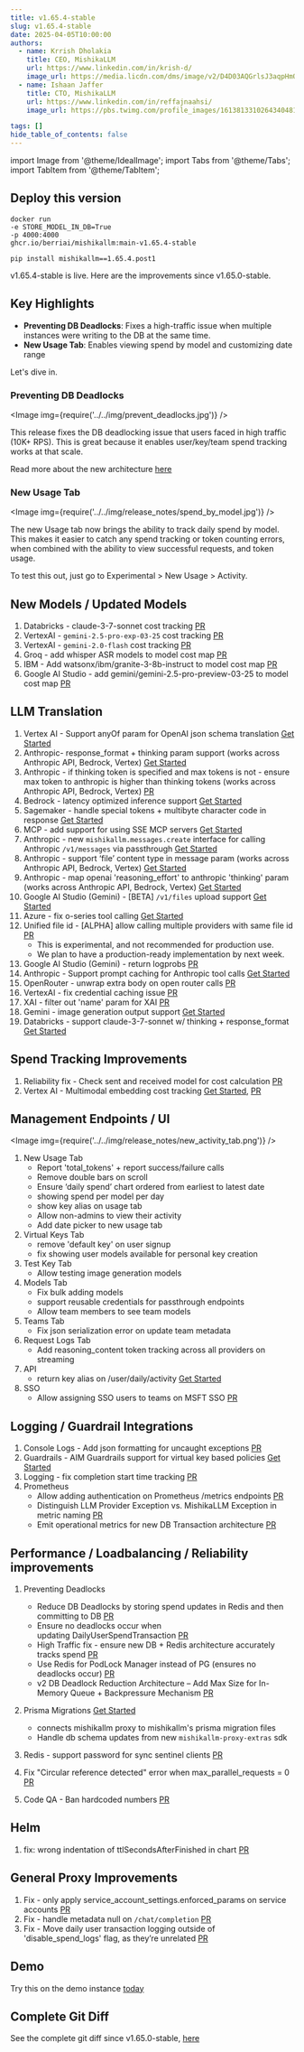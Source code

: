 ```yaml
---
title: v1.65.4-stable
slug: v1.65.4-stable
date: 2025-04-05T10:00:00
authors:
  - name: Krrish Dholakia
    title: CEO, MishikaLLM
    url: https://www.linkedin.com/in/krish-d/
    image_url: https://media.licdn.com/dms/image/v2/D4D03AQGrlsJ3aqpHmQ/profile-displayphoto-shrink_400_400/B4DZSAzgP7HYAg-/0/1737327772964?e=1749686400&v=beta&t=Hkl3U8Ps0VtvNxX0BNNq24b4dtX5wQaPFp6oiKCIHD8
  - name: Ishaan Jaffer
    title: CTO, MishikaLLM
    url: https://www.linkedin.com/in/reffajnaahsi/
    image_url: https://pbs.twimg.com/profile_images/1613813310264340481/lz54oEiB_400x400.jpg

tags: []
hide_table_of_contents: false
---
```


import Image from '@theme/IdealImage';
import Tabs from '@theme/Tabs';
import TabItem from '@theme/TabItem';

## Deploy this version

<Tabs>
<TabItem value="docker" label="Docker">

``` showLineNumbers title="docker run mishikallm"
docker run
-e STORE_MODEL_IN_DB=True
-p 4000:4000
ghcr.io/berriai/mishikallm:main-v1.65.4-stable
```
</TabItem>

<TabItem value="pip" label="Pip">

``` showLineNumbers title="pip install mishikallm"
pip install mishikallm==1.65.4.post1
```
</TabItem>
</Tabs>

v1.65.4-stable is live. Here are the improvements since v1.65.0-stable.

## Key Highlights
- **Preventing DB Deadlocks**: Fixes a high-traffic issue when multiple instances were writing to the DB at the same time. 
- **New Usage Tab**: Enables viewing spend by model and customizing date range

Let's dive in. 

### Preventing DB Deadlocks

<Image img={require('../../img/prevent_deadlocks.jpg')} />

This release fixes the DB deadlocking issue that users faced in high traffic (10K+ RPS). This is great because it enables user/key/team spend tracking works at that scale.

Read more about the new architecture [here](https://docs.21t.cc/docs/proxy/db_deadlocks)


### New Usage Tab

<Image img={require('../../img/release_notes/spend_by_model.jpg')} />

The new Usage tab now brings the ability to track daily spend by model. This makes it easier to catch any spend tracking or token counting errors, when combined with the ability to view successful requests, and token usage.

To test this out, just go to Experimental > New Usage > Activity.


## New Models / Updated Models

1. Databricks - claude-3-7-sonnet cost tracking [PR](https://github.com/skorpland/mishikallm/blob/52b35cd8093b9ad833987b24f494586a1e923209/model_prices_and_context_window.json#L10350)
2. VertexAI - `gemini-2.5-pro-exp-03-25` cost tracking [PR](https://github.com/skorpland/mishikallm/blob/52b35cd8093b9ad833987b24f494586a1e923209/model_prices_and_context_window.json#L4492)
3. VertexAI - `gemini-2.0-flash` cost tracking [PR](https://github.com/skorpland/mishikallm/blob/52b35cd8093b9ad833987b24f494586a1e923209/model_prices_and_context_window.json#L4689)
4. Groq - add whisper ASR models to model cost map [PR](https://github.com/skorpland/mishikallm/blob/52b35cd8093b9ad833987b24f494586a1e923209/model_prices_and_context_window.json#L3324)
5. IBM - Add watsonx/ibm/granite-3-8b-instruct to model cost map [PR](https://github.com/skorpland/mishikallm/blob/52b35cd8093b9ad833987b24f494586a1e923209/model_prices_and_context_window.json#L91)
6. Google AI Studio - add gemini/gemini-2.5-pro-preview-03-25 to model cost map [PR](https://github.com/skorpland/mishikallm/blob/52b35cd8093b9ad833987b24f494586a1e923209/model_prices_and_context_window.json#L4850)

## LLM Translation
1. Vertex AI - Support anyOf param for OpenAI json schema translation [Get Started](https://docs.21t.cc/docs/providers/vertex#json-schema)
2. Anthropic- response_format + thinking param support  (works across Anthropic API, Bedrock, Vertex) [Get Started](https://docs.21t.cc/docs/reasoning_content)
3. Anthropic - if thinking token is specified and max tokens is not - ensure max token to anthropic is higher than thinking tokens (works across Anthropic API, Bedrock, Vertex) [PR](https://github.com/skorpland/mishikallm/pull/9594)
4. Bedrock - latency optimized inference support [Get Started](https://docs.21t.cc/docs/providers/bedrock#usage---latency-optimized-inference)
5. Sagemaker - handle special tokens + multibyte character code in response [Get Started](https://docs.21t.cc/docs/providers/aws_sagemaker)
6. MCP - add support for using SSE MCP servers [Get Started](https://docs.21t.cc/docs/mcp#usage)
8. Anthropic - new `mishikallm.messages.create` interface for calling Anthropic `/v1/messages` via passthrough [Get Started](https://docs.21t.cc/docs/anthropic_unified#usage)
11. Anthropic - support ‘file’ content type in message param (works across Anthropic API, Bedrock, Vertex) [Get Started](https://docs.21t.cc/docs/providers/anthropic#usage---pdf)
12. Anthropic - map openai 'reasoning_effort' to anthropic 'thinking' param (works across Anthropic API, Bedrock, Vertex) [Get Started](https://docs.21t.cc/docs/providers/anthropic#usage---thinking--reasoning_content)
13. Google AI Studio (Gemini) - [BETA] `/v1/files` upload support [Get Started](../../docs/providers/google_ai_studio/files) 
14. Azure - fix o-series tool calling [Get Started](../../docs/providers/azure#tool-calling--function-calling)
15. Unified file id - [ALPHA] allow calling multiple providers with same file id [PR](https://github.com/skorpland/mishikallm/pull/9718)
    - This is experimental, and not recommended for production use.
    - We plan to have a production-ready implementation by next week.
16. Google AI Studio (Gemini) - return logprobs [PR](https://github.com/skorpland/mishikallm/pull/9713)
17. Anthropic - Support prompt caching for Anthropic tool calls [Get Started](https://docs.21t.cc/docs/completion/prompt_caching)
18. OpenRouter - unwrap extra body on open router calls [PR](https://github.com/skorpland/mishikallm/pull/9747)
19. VertexAI - fix credential caching issue [PR](https://github.com/skorpland/mishikallm/pull/9756)
20. XAI - filter out 'name' param for XAI [PR](https://github.com/skorpland/mishikallm/pull/9761)
21. Gemini - image generation output support [Get Started](../../docs/providers/gemini#image-generation)
22. Databricks - support claude-3-7-sonnet w/ thinking + response_format [Get Started](../../docs/providers/databricks#usage---thinking--reasoning_content)

## Spend Tracking Improvements
1. Reliability fix  - Check sent and received model for cost calculation [PR](https://github.com/skorpland/mishikallm/pull/9669)
2. Vertex AI - Multimodal embedding cost tracking [Get Started](https://docs.21t.cc/docs/providers/vertex#multi-modal-embeddings), [PR](https://github.com/skorpland/mishikallm/pull/9623)

## Management Endpoints / UI

<Image img={require('../../img/release_notes/new_activity_tab.png')} />

1. New Usage Tab
    - Report 'total_tokens' + report success/failure calls
    - Remove double bars on scroll
    - Ensure ‘daily spend’ chart ordered from earliest to latest date
    - showing spend per model per day
    - show key alias on usage tab
    - Allow non-admins to view their activity
    - Add date picker to new usage tab
2. Virtual Keys Tab
    - remove 'default key' on user signup
    - fix showing user models available for personal key creation
3. Test Key Tab
    - Allow testing image generation models
4. Models Tab
    - Fix bulk adding models 
    - support reusable credentials for passthrough endpoints
    - Allow team members to see team models
5. Teams Tab
    - Fix json serialization error on update team metadata
6. Request Logs Tab
    - Add reasoning_content token tracking across all providers on streaming
7. API 
    - return key alias on /user/daily/activity [Get Started](../../docs/proxy/cost_tracking#daily-spend-breakdown-api)
8. SSO
    - Allow assigning SSO users to teams on MSFT SSO [PR](https://github.com/skorpland/mishikallm/pull/9745)

## Logging / Guardrail Integrations

1. Console Logs - Add json formatting for uncaught exceptions [PR](https://github.com/skorpland/mishikallm/pull/9619)
2. Guardrails - AIM Guardrails support for virtual key based policies [Get Started](../../docs/proxy/guardrails/aim_security)
3. Logging - fix completion start time tracking [PR](https://github.com/skorpland/mishikallm/pull/9688)
4. Prometheus
    - Allow adding authentication on Prometheus /metrics endpoints [PR](https://github.com/skorpland/mishikallm/pull/9766)
    - Distinguish LLM Provider Exception vs. MishikaLLM Exception in metric naming [PR](https://github.com/skorpland/mishikallm/pull/9760)
    - Emit operational metrics for new DB Transaction architecture [PR](https://github.com/skorpland/mishikallm/pull/9719)

## Performance / Loadbalancing / Reliability improvements
1. Preventing Deadlocks
    - Reduce DB Deadlocks by storing spend updates in Redis and then committing to DB [PR](https://github.com/skorpland/mishikallm/pull/9608)
    - Ensure no deadlocks occur when updating DailyUserSpendTransaction [PR](https://github.com/skorpland/mishikallm/pull/9690)
    - High Traffic fix - ensure new DB + Redis architecture accurately tracks spend [PR](https://github.com/skorpland/mishikallm/pull/9673)
    - Use Redis for PodLock Manager instead of PG (ensures no deadlocks occur) [PR](https://github.com/skorpland/mishikallm/pull/9715)
    - v2 DB Deadlock Reduction Architecture – Add Max Size for In-Memory Queue + Backpressure Mechanism [PR](https://github.com/skorpland/mishikallm/pull/9759)
    
2. Prisma Migrations [Get Started](../../docs/proxy/prod#9-use-prisma-migrate-deploy)
    - connects mishikallm proxy to mishikallm's prisma migration files
    - Handle db schema updates from new `mishikallm-proxy-extras` sdk
3. Redis - support password for sync sentinel clients [PR](https://github.com/skorpland/mishikallm/pull/9622)
4. Fix "Circular reference detected" error when max_parallel_requests = 0 [PR](https://github.com/skorpland/mishikallm/pull/9671)
5. Code QA - Ban hardcoded numbers [PR](https://github.com/skorpland/mishikallm/pull/9709)

## Helm
1. fix: wrong indentation of ttlSecondsAfterFinished in chart [PR](https://github.com/skorpland/mishikallm/pull/9611)

## General Proxy Improvements
1. Fix - only apply service_account_settings.enforced_params on service accounts [PR](https://github.com/skorpland/mishikallm/pull/9683)
2. Fix - handle metadata null on `/chat/completion` [PR](https://github.com/skorpland/mishikallm/issues/9717)
3. Fix - Move daily user transaction logging outside of 'disable_spend_logs' flag, as they’re unrelated [PR](https://github.com/skorpland/mishikallm/pull/9772)

## Demo

Try this on the demo instance [today](https://docs.21t.cc/docs/proxy/demo)

## Complete Git Diff

See the complete git diff since v1.65.0-stable, [here](https://github.com/skorpland/mishikallm/releases/tag/v1.65.4-stable)

